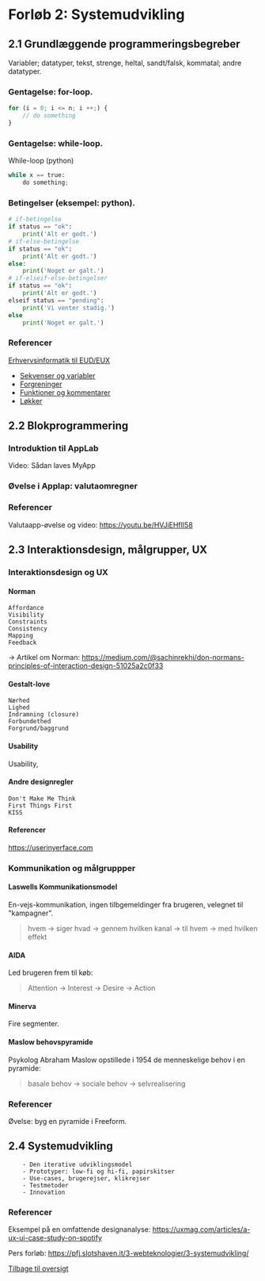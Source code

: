 # Forløb 2: Systemudvikling
## 2.1 Grundlæggende programmeringsbegreber
Variabler; datatyper, tekst, strenge, heltal, sandt/falsk, kommatal; andre datatyper.  
### Gentagelse: for-loop.
``` javascript
for (i = 0; i <= n; i ++;) {
    // do something
}
```
### Gentagelse: while-loop.
While-loop (python)
``` python
while x == true:
    do something;
```
### Betingelser (eksempel: python).
``` python
# if-betingelse
if status == "ok":
    print('Alt er godt.')
# if-else-betingelse
if status == "ok":
    print('Alt er godt.')
else:
    print('Noget er galt.')
# if-elseif-else-betingelser
if status == "ok":
    print('Alt er godt.')
elseif status == "pending":
    print('Vi venter stadig.')
else 
    print('Noget er galt.')
```

### Referencer
[Erhvervsinformatik til EUD/EUX](https://erhvervsinformatik.systime.dk/)  
- [Sekvenser og variabler](https://erhvervsinformatik.systime.dk/?id=166)
- [Forgreninger](https://erhvervsinformatik.systime.dk/?id=167)
- [Funktioner og kommentarer](https://erhvervsinformatik.systime.dk/?id=168)
- [Løkker](https://erhvervsinformatik.systime.dk/?id=169)

## 2.2 Blokprogrammering
### Introduktion til AppLab
Video: Sådan laves MyApp
### Øvelse i Applap: valutaomregner

### Referencer
Valutaapp-øvelse og video:
https://youtu.be/HVJiEHfIl58


## 2.3 Interaktionsdesign, målgrupper, UX
### Interaktionsdesign og UX
    
#### Norman  
    Affordance  
    Visibility  
    Constraints  
    Consistency  
    Mapping  
    Feedback  

&rarr; Artikel om Norman: https://medium.com/@sachinrekhi/don-normans-principles-of-interaction-design-51025a2c0f33


#### Gestalt-love
    Nærhed
    Lighed
    Indramning (closure)
    Forbundethed
    Forgrund/baggrund

#### Usability
Usability, 

#### Andre designregler
    Don't Make Me Think
    First Things First 
    KISS

#### Referencer
https://userinyerface.com


### Kommunikation og målgruppper
#### Laswells Kommunikationsmodel
En-vejs-kommunikation, ingen tilbgemeldinger fra brugeren, velegnet til "kampagner".
> hvem &rarr; siger hvad &rarr; gennem hvilken kanal &rarr; til hvem &rarr; med hvilken effekt
#### AIDA
Led brugeren frem til køb:  
> Attention &rarr; Interest &rarr; Desire &rarr; Action
#### Minerva
Fire segmenter. 
#### Maslow behovspyramide
Psykolog Abraham Maslow opstillede i 1954 de menneskelige behov i en pyramide:
> basale behov &rarr; sociale behov &rarr; selvrealisering

### Referencer


Øvelse: byg en pyramide i Freeform.

## 2.4 Systemudvikling
        - Den iterative udviklingsmodel
        - Prototyper: low-fi og hi-fi, papirskitser
        - Use-cases, brugerejser, klikrejser
        - Testmetoder
        - Innovation

### Referencer
Eksempel på en omfattende designanalyse: https://uxmag.com/articles/a-ux-ui-case-study-on-spotify

Pers forløb: https://pfj.slotshaven.it/3-webteknologier/3-systemudvikling/



[Tilbage til oversigt](0-studieplan-hhx.md)